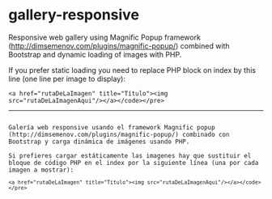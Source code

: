 # gallery-responsive

Responsive web gallery using Magnific Popup framework (http://dimsemenov.com/plugins/magnific-popup/) combined with Bootstrap and dynamic loading of images with PHP.

If you prefer static loading you need to replace PHP block on index by this line (one line per image to display):
<pre><code>&lt;a href="rutaDeLaImagen" title="Título">&lt;img src="rutaDeLaImagenAqui"/>&lt;/a>&lt;/code>&lt;/pre>
<hr />
Galería web responsive usando el framework Magnific popup (http://dimsemenov.com/plugins/magnific-popup/) combinado con Bootstrap y carga dinámica de imágenes usando PHP.

Si prefieres cargar estáticamente las imagenes hay que sustituir el bloque de código PHP en el index por la siguiente línea (una por cada imagen a mostrar):
<pre><code>&lt;a href="rutaDeLaImagen" title="Título">&lt;img src="rutaDeLaImagenAqui"/>&lt;/a>&lt;/code>&lt;/pre>
